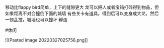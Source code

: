 移动比flappy bird简单，上下的缝隙更大
龙可以把人或者宝箱打碎得到物品，但如果距离不对会撞倒下面的城墙
有些关卡有道具，得到后可以变身成大龙，然后一顿乱撞，城墙也可以撞坏
孵蛋

#休闲

![[Pasted image 20220327025756.png]]